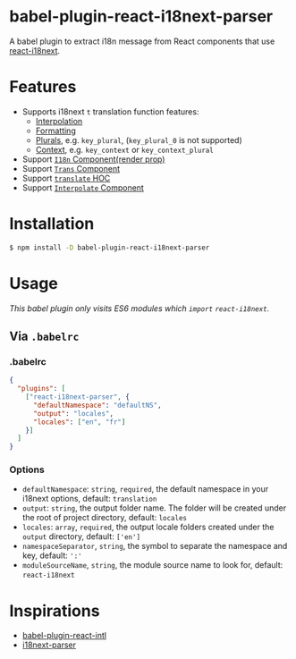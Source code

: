 # babel-plugin-react-i18next-parser
A babel plugin to extract i18n message from React components that use [react-i18next](https://github.com/i18next/react-i18next).

# Features
+ Supports i18next `t` translation function features:
  + [Interpolation](https://www.i18next.com/translation-function/interpolation)
  + [Formatting](https://www.i18next.com/translation-function/formatting)
  + [Plurals](https://www.i18next.com/translation-function/plurals),
    e.g. `key_plural`, (`key_plural_0` is not supported)
  + [Context](https://www.i18next.com/translation-function/context),
    e.g. `key_context` or `key_context_plural`
+ Support [`I18n` Component(render prop)](https://react.i18next.com/components/i18n-render-prop)
+ Support [`Trans` Component](https://react.i18next.com/components/trans-component<Paste>)
+ Support [`translate` HOC](https://react.i18next.com/components/translate-hoc)
+ Support [`Interpolate` Component](https://react.i18next.com/components/interpolate)

# Installation
```sh
$ npm install -D babel-plugin-react-i18next-parser
```

# Usage
*This babel plugin only visits ES6 modules which `import` `react-i18next`.*

## Via `.babelrc`

### .babelrc

```json
{
  "plugins": [
    ["react-i18next-parser", {
      "defaultNamespace": "defaultNS",
      "output": "locales",
      "locales": ["en", "fr"]
    }]
  ]
}
```
### Options
+ `defaultNamespace`: `string`, `required`, the default namespace in your i18next options,
  default: `translation`
+ `output`: `string`, the output folder name. The folder will be created under the root of project directory,
  default: `locales`
+ `locales`: `array`, `required`, the output locale folders created under the `output` directory,
  default: `['en']`
+ `namespaceSeparator`, `string`, the symbol to separate the namespace and key,
  default: `':'`
+ `moduleSourceName`, `string`, the module source name to look for,
  default: `react-i18next`


# Inspirations
+ [babel-plugin-react-intl](https://github.com/yahoo/babel-plugin-react-intl)
+ [i18next-parser](https://github.com/i18next/i18next-parser)
